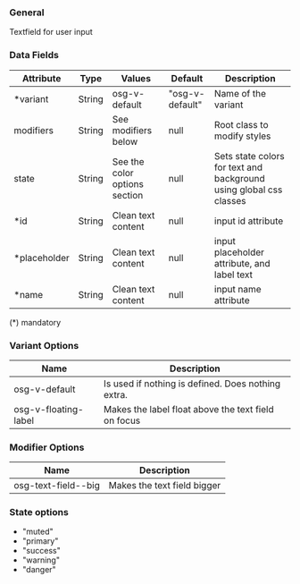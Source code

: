 ### General

Textfield for user input

### Data Fields

| Attribute     | Type   | Values                        | Default         | Description                                                        |
| ------------- | ------ | ----------------------------- | --------------- | ------------------------------------------------------------------ |
| \*variant     | String | osg-v-default                 | "osg-v-default" | Name of the variant                                                |
| modifiers     | String | See modifiers below           | null            | Root class to modify styles                                        |
| state         | String | See the color options section | null            | Sets state colors for text and background using global css classes |
| \*id          | String | Clean text content            | null            | input id attribute                                                 |
| \*placeholder | String | Clean text content            | null            | input placeholder attribute, and label text                        |
| \*name        | String | Clean text content            | null            | input name attribute                                               |

(\*) mandatory

### Variant Options

| Name                 | Description                                         |
| -------------------- | --------------------------------------------------- |
| osg-v-default        | Is used if nothing is defined. Does nothing extra.  |
| osg-v-floating-label | Makes the label float above the text field on focus |

### Modifier Options

| Name                | Description                 |
| ------------------- | --------------------------- |
| osg-text-field--big | Makes the text field bigger |

### State options

- "muted"
- "primary"
- "success"
- "warning"
- "danger"
